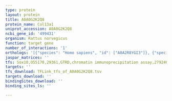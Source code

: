 ```yaml
---
type: protein
layout: protein
title: A0A0G2K2Q8
protein_name: Col13a1
uniprot_accession: A0A0G2K2Q8
ncbi_gene_id: '499431'
organism: Rattus norvegicus
function: target gene
number_of_interactions: '1'
orthologs: '[{"species": "Homo sapiens", "id": ["A0A2R8YGI3"]}, {"species": "Mus musculus", "id": ["<a href=\"/protein/q9r1n9\">Q9R1N9</a>"]}]'
jaspar_matrices: ''
tfs: Sox10,O55170,29361,GTRD,chromatin immunoprecipitation assay,27924024%5Buid%5D,No
targets: ''
tfs_download: TFLink_tfs_of_A0A0G2K2Q8.tsv
targets_download: ''
bindingSites_download: ''
binding_sites_ls: ''

---
```

